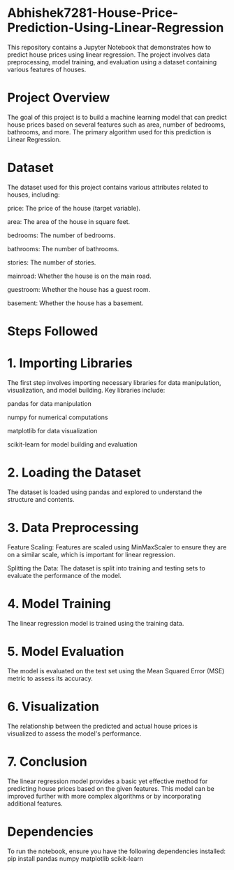 # Abhishek7281-House-Price-Prediction-Using-Linear-Regression

This repository contains a Jupyter Notebook that demonstrates how to predict house prices using linear regression. The project involves data preprocessing, model training, and evaluation using a dataset containing various features of houses.

# Project Overview
The goal of this project is to build a machine learning model that can predict house prices based on several features such as area, number of bedrooms, bathrooms, and more. The primary algorithm used for this prediction is Linear Regression.

# Dataset
The dataset used for this project contains various attributes related to houses, including:

price: The price of the house (target variable).

area: The area of the house in square feet.

bedrooms: The number of bedrooms.

bathrooms: The number of bathrooms.

stories: The number of stories.

mainroad: Whether the house is on the main road.

guestroom: Whether the house has a guest room.

basement: Whether the house has a basement.

# Steps Followed

# 1. Importing Libraries
The first step involves importing necessary libraries for data manipulation, visualization, and model building. Key libraries include:

pandas for data manipulation

numpy for numerical computations

matplotlib for data visualization

scikit-learn for model building and evaluation

# 2. Loading the Dataset
The dataset is loaded using pandas and explored to understand the structure and contents.

# 3. Data Preprocessing
Feature Scaling: Features are scaled using MinMaxScaler to ensure they are on a similar scale, which is important for linear regression.

Splitting the Data: The dataset is split into training and testing sets to evaluate the performance of the model.

# 4. Model Training
The linear regression model is trained using the training data.

# 5. Model Evaluation
The model is evaluated on the test set using the Mean Squared Error (MSE) metric to assess its accuracy.

# 6. Visualization
The relationship between the predicted and actual house prices is visualized to assess the model's performance.

# 7. Conclusion
The linear regression model provides a basic yet effective method for predicting house prices based on the given features. This model can be improved further with more complex algorithms or by incorporating additional features.

# Dependencies
To run the notebook, ensure you have the following dependencies installed:
pip install pandas numpy matplotlib scikit-learn
